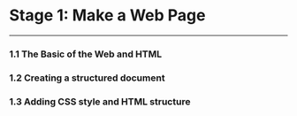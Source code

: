 # **Stage 1: Make a Web Page**

---

### 1.1 The Basic of the Web and HTML

### 1.2 Creating a structured document

### **1.3 Adding CSS style and HTML structure**



